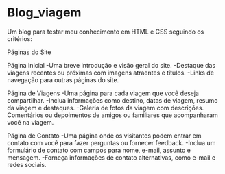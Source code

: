 # Blog_viagem

Um blog para testar meu conhecimento em HTML e CSS seguindo os critérios:

Páginas do Site

Página Inicial
-Uma breve introdução e visão geral do site.
-Destaque das viagens recentes ou próximas com imagens atraentes e títulos.
-Links de navegação para outras páginas do site.

Página de Viagens
-Uma página para cada viagem que você deseja compartilhar.
-Inclua informações como destino, datas de viagem, resumo da viagem e destaques.
-Galeria de fotos da viagem com descrições.
Comentários ou depoimentos de amigos ou familiares que acompanharam você na viagem.

Página de Contato
-Uma página onde os visitantes podem entrar em contato com você para fazer perguntas ou fornecer feedback.
-Inclua um formulário de contato com campos para nome, e-mail, assunto e mensagem.
-Forneça informações de contato alternativas, como e-mail e redes sociais.
